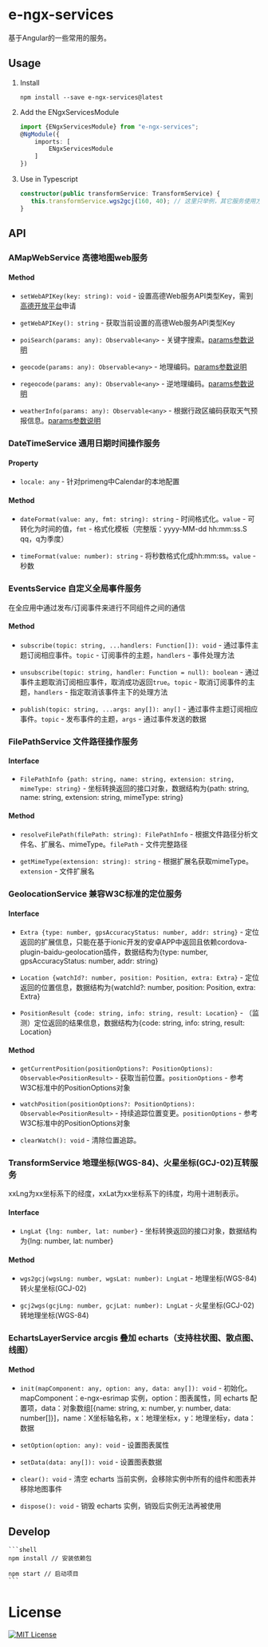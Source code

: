 # e-ngx-services

基于Angular的一些常用的服务。

## Usage

1. Install

	```shell
	npm install --save e-ngx-services@latest
	```

3. Add the ENgxServicesModule

	```typescript
	import {ENgxServicesModule} from "e-ngx-services";
	@NgModule({
	    imports: [
	        ENgxServicesModule
	    ]
	})
	```

5. Use in Typescript

	```typescript
	constructor(public transformService: TransformService) {
       this.transformService.wgs2gcj(160, 40); // 这里只举例，其它服务使用方法一致
    }
	```

## API

### AMapWebService 高德地图web服务

#### Method

- `setWebAPIKey(key: string): void` - 设置高德Web服务API类型Key，需到[高德开放平台](http://lbs.amap.com/)申请

- `getWebAPIKey(): string` - 获取当前设置的高德Web服务API类型Key

- `poiSearch(params: any): Observable<any>` - 关键字搜索。[params参数说明](http://lbs.amap.com/api/webservice/guide/api/search#text)

- `geocode(params: any): Observable<any>` - 地理编码。[params参数说明](http://lbs.amap.com/api/webservice/guide/api/georegeo#geo)

- `regeocode(params: any): Observable<any>` - 逆地理编码。[params参数说明](http://lbs.amap.com/api/webservice/guide/api/georegeo#regeo)

- `weatherInfo(params: any): Observable<any>` - 根据行政区编码获取天气预报信息。[params参数说明](http://lbs.amap.com/api/webservice/guide/api/weatherinfo#weatherinfo)

### DateTimeService 通用日期时间操作服务

#### Property

- `locale: any` - 针对primeng中Calendar的本地配置

#### Method

- `dateFormat(value: any, fmt: string): string` - 时间格式化。`value` - 可转化为时间的值，`fmt` - 格式化模板（完整版：yyyy-MM-dd hh:mm:ss.S qq，q为季度）

- `timeFormat(value: number): string` - 将秒数格式化成hh:mm:ss。`value` - 秒数

### EventsService 自定义全局事件服务

在全应用中通过发布/订阅事件来进行不同组件之间的通信

#### Method

- `subscribe(topic: string, ...handlers: Function[]): void` - 通过事件主题订阅相应事件。`topic` - 订阅事件的主题，`handlers` - 事件处理方法

- `unsubscribe(topic: string, handler: Function = null): boolean` - 通过事件主题取消订阅相应事件，取消成功返回`true`。`topic` - 取消订阅事件的主题，`handlers` - 指定取消该事件主下的处理方法

- `publish(topic: string, ...args: any[]): any[]` - 通过事件主题订阅相应事件。`topic` - 发布事件的主题，`args` - 通过事件发送的数据

### FilePathService 文件路径操作服务

#### Interface

- `FilePathInfo {path: string, name: string, extension: string, mimeType: string}` - 坐标转换返回的接口对象，数据结构为{path: string, name: string, extension: string, mimeType: string}

#### Method

- `resolveFilePath(filePath: string): FilePathInfo` - 根据文件路径分析文件名、扩展名、mimeType。`filePath` - 文件完整路径

- `getMimeType(extension: string): string` - 根据扩展名获取mimeType。`extension` - 文件扩展名

### GeolocationService 兼容W3C标准的定位服务

#### Interface

- `Extra {type: number, gpsAccuracyStatus: number, addr: string}` - 定位返回的扩展信息，只能在基于ionic开发的安卓APP中返回且依赖cordova-plugin-baidu-geolocation插件，数据结构为{type: number, gpsAccuracyStatus: number, addr: string}

- `Location {watchId?: number, position: Position, extra: Extra}` - 定位返回的位置信息，数据结构为{watchId?: number, position: Position, extra: Extra}

- `PositionResult {code: string, info: string, result: Location}` - （监测）定位返回的结果信息，数据结构为{code: string, info: string, result: Location}

#### Method

- `getCurrentPosition(positionOptions?: PositionOptions): Observable<PositionResult>` - 获取当前位置。`positionOptions` - 参考W3C标准中的PositionOptions对象

- `watchPosition(positionOptions?: PositionOptions): Observable<PositionResult>` - 持续追踪位置变更。`positionOptions` - 参考W3C标准中的PositionOptions对象

- `clearWatch(): void` - 清除位置追踪。

### TransformService 地理坐标(WGS-84)、火星坐标(GCJ-02)互转服务

xxLng为xx坐标系下的经度，xxLat为xx坐标系下的纬度，均用十进制表示。

#### Interface

- `LngLat {lng: number, lat: number}` - 坐标转换返回的接口对象，数据结构为{lng: number, lat: number}

#### Method

- `wgs2gcj(wgsLng: number, wgsLat: number): LngLat` - 地理坐标(WGS-84)转火星坐标(GCJ-02)

- `gcj2wgs(gcjLng: number, gcjLat: number): LngLat` - 火星坐标(GCJ-02)转地理坐标(WGS-84)

### EchartsLayerService arcgis 叠加 echarts（支持柱状图、散点图、线图）

#### Method

- `init(mapComponent: any, option: any, data: any[]): void` - 初始化。mapComponent：e-ngx-esrimap 实例，option：图表属性，同 echarts 配置项，data：对象数组[{name: string, x: number, y: number, data: number[]}]，name：X坐标轴名称，x：地理坐标x，y：地理坐标y，data：数据

- `setOption(option: any): void` - 设置图表属性

- `setData(data: any[]): void` - 设置图表数据

- `clear(): void` - 清空 echarts 当前实例，会移除实例中所有的组件和图表并移除地图事件

- `dispose(): void` - 销毁 echarts 实例，销毁后实例无法再被使用

## Develop

	```shell
	npm install // 安装依赖包
	
	npm start // 启动项目
	```

# License

[![MIT License](https://img.shields.io/badge/license-MIT-blue.svg?style=flat)](/LICENSE)
